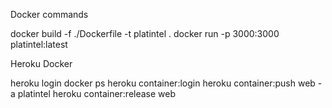 Docker commands

docker build -f ./Dockerfile -t platintel .
docker run -p 3000:3000 platintel:latest


Heroku Docker

heroku login
docker ps
heroku container:login
heroku container:push web -a platintel
heroku container:release web